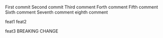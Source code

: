 First commit
Second commit
Third comment
Forth comment
Fifth comment
Sixth comment
Seventh comment
eighth comment

feat1
feat2

feat3
BREAKING CHANGE
